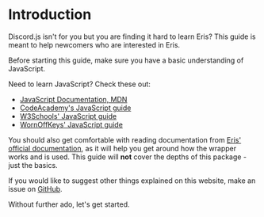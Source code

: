 # Introduction

Discord.js isn't for you but you are finding it hard to learn Eris? This guide is meant to help newcomers who are interested in Eris.

Before starting this guide, make sure you have a basic understanding of JavaScript.

Need to learn JavaScript? Check these out:

-   [JavaScript Documentation, MDN](https://developer.mozilla.org/en-US/docs/Web/JavaScript)
-   [CodeAcademy's JavaScript guide](https://www.codecademy.com/learn/introduction-to-javascript)
-   [W3Schools' JavaScript guide](https://www.w3schools.com/js/)
-   [WornOffKeys' JavaScript guide](https://courses.wornoffkeys.com/jscourse)

You should also get comfortable with reading documentation from [Eris' official documentation](https://abal.moe/Eris/docs/), as it will help you get around how the wrapper works and is used. This guide will **not** cover the depths of this package - just the basics.

If you would like to suggest other things explained on this website, make an issue on [GitHub](https://github.com/jedddg/eris-guide/issues).

Without further ado, let's get started.
